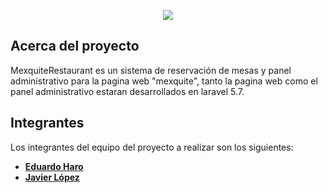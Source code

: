 <p align="center"><img src="https://laravel.com/assets/img/components/logo-laravel.svg"></p>

## Acerca del proyecto

MexquiteRestaurant es un sistema de reservación de mesas y panel administrativo para la pagina web "mexquite", tanto la pagina web como el panel administrativo estaran desarrollados en laravel 5.7.

## Integrantes

Los integrantes del equipo del proyecto a realizar son los siguientes:

- **[Eduardo Haro](https://github.com/EduardH100)**
- **[Javier López](https://github.com/Javicuc)**

